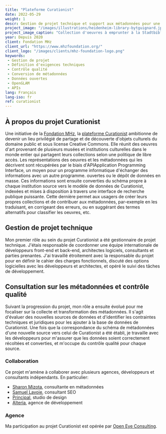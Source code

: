 ```yaml
---
title: "Plateforme Curationist"
date: 2022-05-29
weight: 1
descr: Gestion de projet technique et support aux métadonnées pour une plate-forme collaborative de découverte d'oeuvres d'art ouvertes. 
project_image: "/images/illustrations/heidenheim-library-bytguignard.jpg"
project_image_caption: "Collection d'oeuvres à emprunter à la Stadtbibliothek Heidenheim, Allemagne"
year: Depuis 2020
client: Fondation MHz
client_url: "https://www.mhzfoundation.org/"
client_logo: "/images/clients/mhz-foundation-logo.png"
keywords: 
 - Gestion de projet
 - Définition d'exigences techniques
 - Contrôle qualité
 - Conversion de métadonnées
 - Données ouvertes
 - OpenGLAM
 - APIs
lang: Français
lang-iso: fr
ref: curationist
---
```


## À propos du projet Curationist

Une initiative de la [Fondation MHz](https://www.mhzfoundation.org/), 
la [plateforme Curationist](https://www.curationist.org/about-us/) ambitionne de devenir un lieu privilégié de partage et
de découverte d'objets culturels du domaine public et sous license Creative Commons. Elle réunit des oeuvres d'art provenant
de plusieurs musées et institutions culturelles dans le monde entier qui partagent leurs collections selon une politique de libre
accès. Les représentations des oeuvres et les métadonnées qui les décrivent sont récupérées par le biais 
d'<span class="tooltip">API<span class="tooltiptext">Application Programming Interface, un moyen pour un programme informatique d'échanger
    des informations avec un autre programme.</span></span>
ouvertes ou le dépôt de données en masse. Ces informations sont ensuite converties du schéma propre à chaque institution source
vers le modèle de données de Curationist, indexées et mises à disposition à travers une interface de recherche publique puissante.
Cette dernière permet aux usagers de créer leurs propres collections et de contribuer aux métadonnées, par-exemple en les traduisant,
en corrigeant des erreurs, ou en suggérant des termes alternatifs pour classifier les oeuvres, etc.

## Gestion de projet technique

Mon premier rôle au sein du projet Curationist a été gestionnaire de projet technique. J'étais responsable de coordonner
une équipe internationale de développeurs front-end et back-end, architectes logiciels, consultants et parties prenantes.
J'ai travaillé étroitement avec la responsable du projet pour en définir le cahier des charges fonctionnels, discuté des
options logicielles avec les développeurs et architectes, et opéré le suivi des tâches de développement.

## Consultation sur les métadonnées et contrôle qualité

Suivant la progression du projet, mon rôle a ensuite évolué pour me focaliser sur la collecte et transformation des métadonnées.
Il s'agit d'évaluer des nouvelles sources de données et d'identifier les contraintes techniques et juridiques pour les ajouter
à la base de données de Curationist. Une fois que la correspondance du schéma de métadonnées d'une nouvelle source vers celui de
Curationist a été établi, je travaille avec les développeurs pour m'assurer que les données soient correctement récoltées et
converties, et m'occupe du contrôle qualité pour chaque source.

### Collaboration

Ce projet m'amène à collaborer avec plusieurs agences, développeurs et consultants indépendants. En particulier:

* [Sharon Mizota](https://www.sharonmizota.com/), consultante en métadonnées
* [Samuel Lavoie](https://www.linkedin.com/in/samuellavoie), consultant SEO
* [Principal](https://www.principal.studio/), studio de design
* [Alteria](https://www.alteria.agency/), agence de développement

### Agence

Ma participation au projet Curationist est opérée par [Open Eye Consulting](https://www.openeye.partners/).
